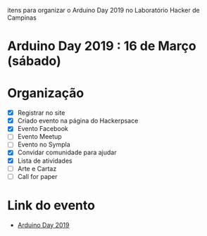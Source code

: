 itens para organizar o Arduino Day 2019 no Laboratório Hacker de Campinas

# Arduino Day 2019 : 16 de Março (sábado)

# Organização

- [x] Registrar no site
- [x] Criado evento na página do Hackerpsace
- [x] Evento Facebook
- [ ] Evento Meetup
- [ ] Evento no Sympla
- [x] Convidar comunidade para ajudar
- [x] Lista de atividades
- [ ] Arte e Cartaz
- [ ] Call for paper

# Link do evento
- [Arduino Day 2019](https://lhc.net.br/wiki/Evento:2019/03/16_Arduino_Day_2019)
